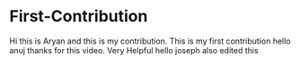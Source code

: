 # First-Contribution
Hi this is Aryan and this is my contribution.
This is my first contribution
hello anuj thanks for this video. Very Helpful
hello joseph also edited this